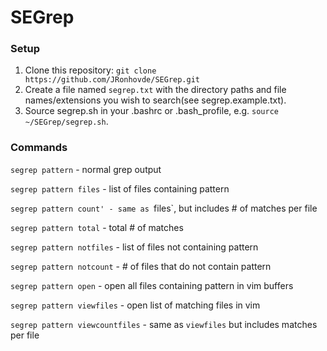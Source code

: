# SEGrep

### Setup    
1. Clone this repository: `git clone https://github.com/JRonhovde/SEGrep.git`    
2. Create a file named `segrep.txt` with the directory paths and file names/extensions 
you wish to search(see segrep.example.txt).
3. Source segrep.sh in your .bashrc or .bash_profile, e.g. `source ~/SEGrep/segrep.sh`.    

### Commands    
`segrep pattern` - normal grep output    

`segrep pattern files` - list of files containing pattern     

`segrep pattern count' - same as `files`, but includes # of matches per file     

`segrep pattern total` - total # of matches     

`segrep pattern notfiles` - list of files not containing pattern     

`segrep pattern notcount` - # of files that do not contain pattern     

`segrep pattern open` - open all files containing pattern in vim buffers     

`segrep pattern viewfiles` - open list of matching files in vim    

`segrep pattern viewcountfiles` - same as `viewfiles` but includes matches per file    
